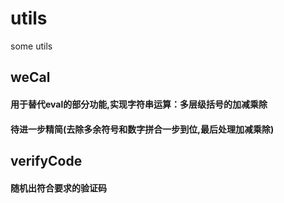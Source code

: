 # utils
some utils

## weCal
#### 用于替代eval的部分功能,实现字符串运算：多层级括号的加减乘除
#### 待进一步精简(去除多余符号和数字拼合一步到位,最后处理加减乘除)

## verifyCode
#### 随机出符合要求的验证码


